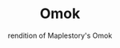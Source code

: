 ---
layout: post
title: Omok
subtitle: rendition of Maplestory's Omok
thumbnail-img: /assets/img/omok.png
tags: [Web, Typescript, NextJS, Firebase Auth, Firebase Firestore]
github_url: https://eugene-omok.netlify.app
---